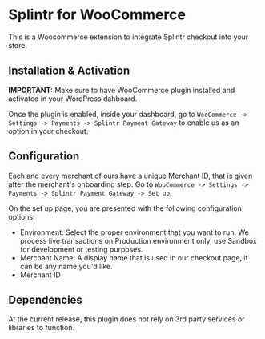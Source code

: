 # Splintr for WooCommerce

This is a Woocommerce extension to integrate Splintr checkout into your store.

## Installation & Activation

**IMPORTANT:** Make sure to have WooCommerce plugin installed and activated in your WordPress dahboard.

Once the plugin is enabled, inside your dashboard, go to `WooCommerce -> Settings -> Payments -> Splintr Payment Gateway` to enable us as an option in your checkout.

## Configuration

Each and every merchant of ours have a unique Merchant ID, that is given after the merchant's onboarding step. Go to `WooCommerce -> Settings -> Payments -> Splintr Payment Gateway -> Set up`.

On the set up page, you are presented with the following configuration options:

- Environment: Select the proper environment that you want to run. We process live transactions on Production environment only, use Sandbox for development or testing purposes.
- Merchant Name: A display name that is used in our checkout page, it can be any name you'd like.
- Merchant ID

## Dependencies

At the current release, this plugin does not rely on 3rd party services or libraries to function.
